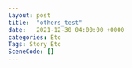 ```yaml
---
layout: post
title:  "others_test"
date:   2021-12-30 04:00:00 +0000
categories: Etc
Tags: Story Etc
SceneCode: []
---
```

